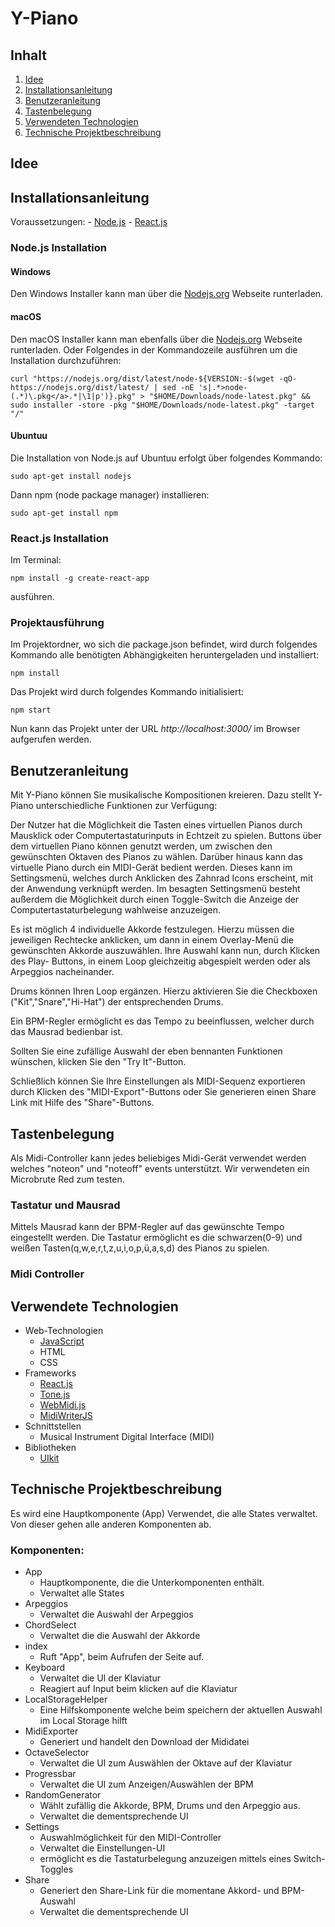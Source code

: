 #  Y-Piano

## Inhalt
1. [Idee](#idee)
2. [Installationsanleitung](#installationsanleitung)
3. [Benutzeranleitung](#benutzeranleitung)
4. [Tastenbelegung ](#tastenbelegung )
5. [Verwendeten Technologien](#verwendete-technologien)
6. [Technische Projektbeschreibung](#technische-projektbeschreibung)

## Idee

## Installationsanleitung

Voraussetzungen:
	- [Node.js](https://nodejs.org/)
	- [React.js](https://reactjs.org/)

### Node.js Installation

#### Windows
Den Windows Installer kann man über die [Nodejs.org](https://nodejs.org/en/download/) Webseite runterladen.

#### macOS
Den macOS Installer kann man ebenfalls über die [Nodejs.org](https://nodejs.org/en/download/) Webseite runterladen.
Oder Folgendes in der Kommandozeile ausführen um die Installation durchzuführen:
```
curl "https://nodejs.org/dist/latest/node-${VERSION:-$(wget -qO- https://nodejs.org/dist/latest/ | sed -nE 's|.*>node-(.*)\.pkg</a>.*|\1|p')}.pkg" > "$HOME/Downloads/node-latest.pkg" && sudo installer -store -pkg "$HOME/Downloads/node-latest.pkg" -target "/"
```

#### Ubuntuu
Die Installation von Node.js auf Ubuntuu erfolgt über folgendes Kommando:
```
sudo apt-get install nodejs
```
Dann npm (node package manager) installieren:
```
sudo apt-get install npm
```

### React.js Installation
Im Terminal:
```
npm install -g create-react-app
```
ausführen.

### Projektausführung
Im Projektordner, wo sich die package.json befindet, wird durch folgendes Kommando alle benötigten Abhängigkeiten heruntergeladen und installiert:
```
npm install
```

Das Projekt wird durch folgendes Kommando initialisiert:
```
npm start
```

Nun kann das Projekt unter der URL _http://localhost:3000/_ im Browser aufgerufen werden.

## Benutzeranleitung
Mit Y-Piano können Sie musikalische Kompositionen kreieren. 
Dazu stellt Y-Piano unterschiedliche Funktionen zur Verfügung:

Der Nutzer hat die Möglichkeit die Tasten eines virtuellen Pianos durch Mausklick oder Computertastaturinputs in Echtzeit zu spielen. Buttons über dem virtuellen Piano können genutzt werden, um zwischen den gewünschten Oktaven des Pianos zu wählen.
Darüber hinaus kann das virtuelle Piano durch ein MIDI-Gerät bedient werden. Dieses kann im Settingsmenü, welches durch Anklicken des Zahnrad Icons erscheint, mit der Anwendung verknüpft werden.
Im besagten Settingsmenü besteht außerdem die Möglichkeit durch einen Toggle-Switch die Anzeige der Computertastaturbelegung wahlweise anzuzeigen. 

Es ist möglich 4 individuelle Akkorde festzulegen. Hierzu müssen die jeweiligen Rechtecke anklicken, um dann in einem Overlay-Menü die gewünschten Akkorde auszuwählen.
Ihre Auswahl kann nun, durch Klicken des Play- Buttons, in einem Loop gleichzeitig abgespielt werden oder als Arpeggios nacheinander.

Drums können Ihren Loop ergänzen. Hierzu aktivieren Sie die Checkboxen ("Kit","Snare","Hi-Hat") der entsprechenden Drums.

Ein BPM-Regler ermöglicht es das Tempo zu beeinflussen, welcher durch das Mausrad bedienbar ist.

Sollten Sie eine zufällige Auswahl der eben bennanten Funktionen wünschen, klicken Sie den "Try It"-Button.

Schließlich können Sie Ihre Einstellungen als MIDI-Sequenz exportieren durch Klicken des "MIDI-Export"-Buttons oder Sie generieren einen Share Link mit Hilfe des "Share"-Buttons. 
## Tastenbelegung 
Als Midi-Controller kann jedes beliebiges Midi-Gerät verwendet werden welches "noteon" und "noteoff" events unterstützt. Wir verwendeten ein Microbrute Red zum testen.
### Tastatur und Mausrad
Mittels Mausrad kann der BPM-Regler auf das gewünschte Tempo eingestellt werden.
Die Tastatur ermöglicht es die schwarzen(0-9) und weißen Tasten(q,w,e,r,t,z,u,i,o,p,ü,a,s,d) des Pianos zu spielen.
### Midi Controller
## Verwendete Technologien
- Web-Technologien
	 - [JavaScript](https://www.javascript.com/)
	 - HTML
	 - CSS
 - Frameworks
	 - [React.js](https://reactjs.org/)
	 - [Tone.js](https://tonejs.github.io/)
	 - [WebMidi.js](http://djipco.github.io/webmidi/latest/classes/WebMidi.html)
	 - [MidiWriterJS](https://www.npmjs.com/package/midi-writer-js)
 - Schnittstellen
	 - Musical Instrument Digital Interface (MIDI)
 - Bibliotheken
	 - [UIkit](https://getuikit.com/)

## Technische Projektbeschreibung
Es wird eine Hauptkomponente (App) Verwendet, die alle States verwaltet. Von dieser gehen alle anderen Komponenten ab.
### Komponenten:
 - App
	 - Hauptkomponente, die die Unterkomponenten enthält.
	 - Verwaltet alle States
 - Arpeggios
	 - Verwaltet die Auswahl der Arpeggios
 - ChordSelect
	 - Verwaltet die die Auswahl der Akkorde
 - index
	 - Ruft "App", beim Aufrufen der Seite auf.
 - Keyboard
	 - Verwaltet die UI der Klaviatur
	 - Reagiert auf Input beim klicken auf die Klaviatur
 - LocalStorageHelper
	 - Eine Hilfskomponente welche beim speichern der aktuellen Auswahl im Local Storage hilft
 - MidiExporter
	 - Generiert und handelt den Download der Mididatei
 - OctaveSelector
	 - Verwaltet die UI zum Auswählen der Oktave auf der Klaviatur
 - Progressbar
	 - Verwaltet die UI zum Anzeigen/Auswählen der BPM
 - RandomGenerator
	 - Wählt zufällig die Akkorde, BPM, Drums und den Arpeggio aus.
	 - Verwaltet die dementsprechende UI
 - Settings
	 - Auswahlmöglichkeit für den MIDI-Controller
	 - Verwaltet die Einstellungen-UI 
	 - ermöglicht es die Tastaturbelegung anzuzeigen mittels eines Switch-Toggles
 - Share
	 - Generiert den Share-Link für die momentane Akkord- und BPM-Auswahl
	 - Verwaltet die dementsprechende UI

